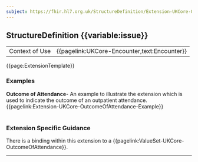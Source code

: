 ```yaml
---
subject: https://fhir.hl7.org.uk/StructureDefinition/Extension-UKCore-OutcomeOfAttendance
---
```

## StructureDefinition {{variable:issue}}

<table id="addToTranspose">
<tr><td>Context of Use</td>
<td>{{pagelink:UKCore-Encounter,text:Encounter}}</td>
</tr>
</table>

{{page:ExtensionTemplate}}

<div id="Examples" class="tabcontent">
  <h3>Examples</h3>
  <b>Outcome of Attendance</b>- An example to illustrate the extension which is used to indicate the outcome of an outpatient attendance.<br>
  {{pagelink:Extension-UKCore-OutcomeOfAttendance-Example}}
  <br><br>
</div>

<h3 id="guidance-outcomeofattendance">Extension Specific Guidance</h3>

There is a binding within this extension to a {{pagelink:ValueSet-UKCore-OutcomeOfAttendance}}.

---